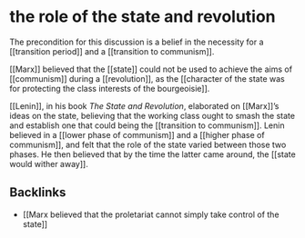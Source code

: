 # the role of the state and revolution

The precondition for this discussion is a belief in the necessity for a [[transition period]] and a [[transition to communism]].

[[Marx]] believed that the [[state]] could not be used to achieve the aims of [[communism]] during a [[revolution]], as the [[character of the state was for protecting the class interests of the bourgeoisie]].

[[Lenin]], in his book _The State and Revolution_, elaborated on [[Marx]]&rsquo;s ideas on the state, believing that the working class ought to smash the state and establish one that could being the [[transition to communism]]. Lenin believed in a [[lower phase of communism]] and a [[higher phase of communism]], and felt that the role of the state varied between those two phases. He then believed that by the time the latter came around, the [[state would wither away]].


## Backlinks

-   [[Marx believed that the proletariat cannot simply take control of the state]]
